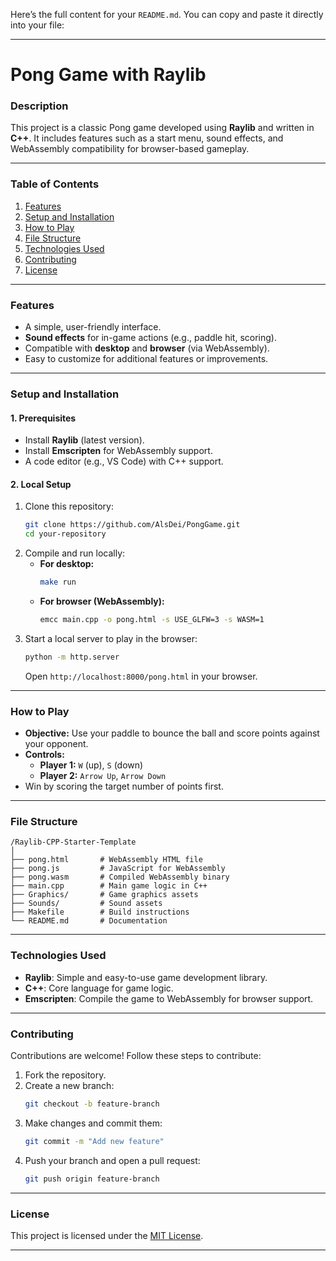 Here’s the full content for your `README.md`. You can copy and paste it directly into your file:

---

# **Pong Game with Raylib**

### **Description**
This project is a classic Pong game developed using **Raylib** and written in **C++**. It includes features such as a start menu, sound effects, and WebAssembly compatibility for browser-based gameplay.

---

### **Table of Contents**
1. [Features](#features)  
2. [Setup and Installation](#setup-and-installation)  
3. [How to Play](#how-to-play)  
4. [File Structure](#file-structure)  
5. [Technologies Used](#technologies-used)  
6. [Contributing](#contributing)  
7. [License](#license)  

---

### **Features**
- A simple, user-friendly interface.  
- **Sound effects** for in-game actions (e.g., paddle hit, scoring).  
- Compatible with **desktop** and **browser** (via WebAssembly).  
- Easy to customize for additional features or improvements.  

---

### **Setup and Installation**

#### **1. Prerequisites**
- Install **Raylib** (latest version).  
- Install **Emscripten** for WebAssembly support.  
- A code editor (e.g., VS Code) with C++ support.  

#### **2. Local Setup**
1. Clone this repository:
   ```bash
   git clone https://github.com/AlsDei/PongGame.git
   cd your-repository
   ```
2. Compile and run locally:  
   - **For desktop:**
     ```bash
     make run
     ```
   - **For browser (WebAssembly):**
     ```bash
     emcc main.cpp -o pong.html -s USE_GLFW=3 -s WASM=1
     ```
3. Start a local server to play in the browser:
   ```bash
   python -m http.server
   ```
   Open `http://localhost:8000/pong.html` in your browser.

---

### **How to Play**
- **Objective:** Use your paddle to bounce the ball and score points against your opponent.  
- **Controls:**  
  - **Player 1:** `W` (up), `S` (down)  
  - **Player 2:** `Arrow Up`, `Arrow Down`  
- Win by scoring the target number of points first.  

---

### **File Structure**
```
/Raylib-CPP-Starter-Template
│
├── pong.html       # WebAssembly HTML file
├── pong.js         # JavaScript for WebAssembly
├── pong.wasm       # Compiled WebAssembly binary
├── main.cpp        # Main game logic in C++
├── Graphics/       # Game graphics assets
├── Sounds/         # Sound assets
├── Makefile        # Build instructions
└── README.md       # Documentation
```

---

### **Technologies Used**
- **Raylib**: Simple and easy-to-use game development library.  
- **C++**: Core language for game logic.  
- **Emscripten**: Compile the game to WebAssembly for browser support.  

---

### **Contributing**
Contributions are welcome! Follow these steps to contribute:
1. Fork the repository.
2. Create a new branch:
   ```bash
   git checkout -b feature-branch
   ```
3. Make changes and commit them:
   ```bash
   git commit -m "Add new feature"
   ```
4. Push your branch and open a pull request:
   ```bash
   git push origin feature-branch
   ```

---

### **License**
This project is licensed under the [MIT License](LICENSE).

---

